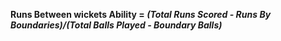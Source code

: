 <b>Runs Between wickets Ability</i> = <i>(Total Runs Scored - Runs By Boundaries)/(Total Balls Played - Boundary Balls)</i>
